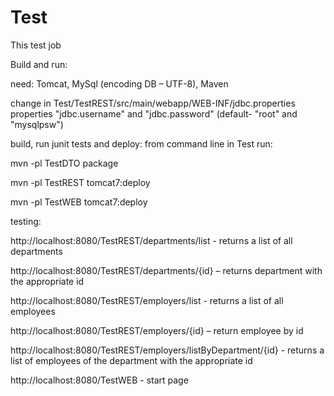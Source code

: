 # Test
This test job

Build and run:

need: Tomcat, MySql (encoding DB – UTF-8), Maven

сhange in Test/TestREST/src/main/webapp/WEB-INF/jdbc.properties properties "jdbc.username" and "jdbc.password" (default- "root" and "mysqlpsw")

build, run junit tests and deploy: from command line in Test run:

mvn -pl TestDTO package

mvn -pl TestREST tomcat7:deploy

mvn -pl TestWEB tomcat7:deploy

testing:

http://localhost:8080/TestREST/departments/list - returns a list of all departments

http://localhost:8080/TestREST/departments/{id} – returns department with the appropriate id

http://localhost:8080/TestREST/employers/list - returns a list of all employees 

http://localhost:8080/TestREST/employers/{id} – return employee by id 

http://localhost:8080/TestREST/employers/listByDepartment/{id} - returns a list of employees of the department with the appropriate id

http://localhost:8080/TestWEB  - start page
